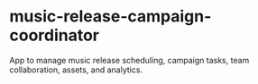 # music-release-campaign-coordinator
App to manage music release scheduling, campaign tasks, team collaboration, assets, and analytics.
